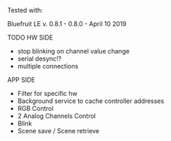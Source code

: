 Tested with:

Bluefruit LE v. 0.8.1 - 0.8.0 - April 10 2019


TODO
HW SIDE
- stop blinking on channel value change
- serial desync!?
- multiple connections


APP SIDE
- Filter for specific hw 
- Background service to cache controller addresses
- RGB Control
- 2 Analog Channels Control
- Blink 
- Scene save / Scene retrieve

